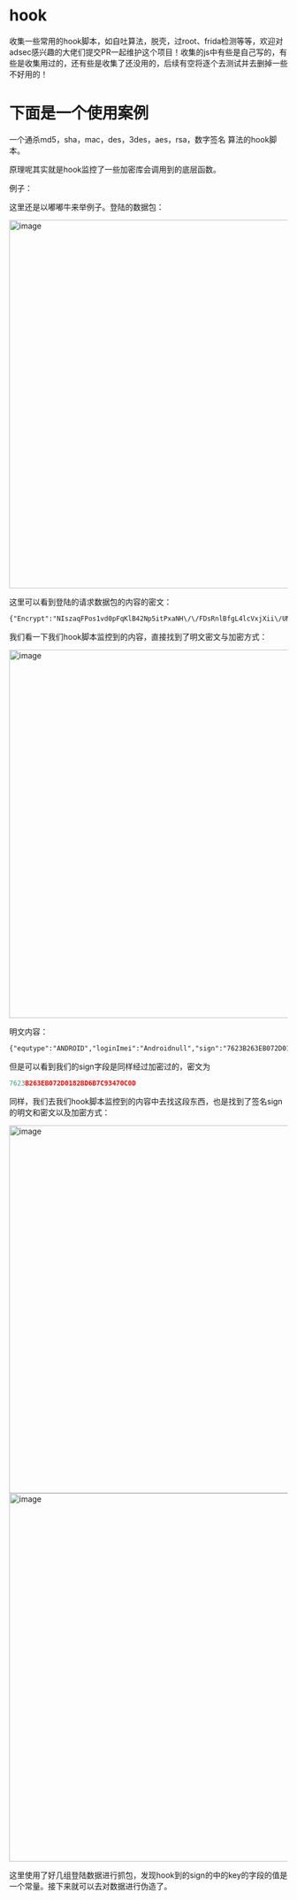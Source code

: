 # hook

收集一些常用的hook脚本，如自吐算法，脱壳，过root、frida检测等等，欢迎对adsec感兴趣的大佬们提交PR一起维护这个项目！收集的js中有些是自己写的，有些是收集用过的，还有些是收集了还没用的，后续有空将逐个去测试并去删掉一些不好用的！






# 下面是一个使用案例

一个通杀md5，sha，mac，des，3des，aes，rsa，数字签名 算法的hook脚本。


原理呢其实就是hook监控了一些加密库会调用到的底层函数。


例子：

这里还是以嘟嘟牛来举例子。登陆的数据包：


<img width="666" alt="image" src="https://user-images.githubusercontent.com/70200814/216800246-c881bfa6-39b1-4818-96a8-be124502c116.png">


这里可以看到登陆的请求数据包的内容的密文：

```xml
{"Encrypt":"NIszaqFPos1vd0pFqKlB42Np5itPxaNH\/\/FDsRnlBfgL4lcVxjXii\/UNcdXYMk0EYvcSRbr1TuoB\nsJgXGX8PVraEsOG990ViYRnY0aMqHtUpvZZdJeIQ\/OmD6Watu53ljmELISj4T8OaC3okf13vqPmz\n8+81YuNEjE+5eajFCE+9NtXfzsgPdNmS6+F14e0EgDIzPcjbCT0Bo900PH8nuvLecYmphBQp\n"}
```


我们看一下我们hook脚本监控到的内容，直接找到了明文密文与加密方式：

<img width="666" alt="image" src="https://user-images.githubusercontent.com/70200814/216800268-23a5f313-08f5-4132-9b8f-bf0b1c78c848.png">


明文内容：

```xml
{"equtype":"ANDROID","loginImei":"Androidnull","sign":"7623B263EB072D0182BD6B7C93470C0D","timeStamp":"1675347372942","userPwd":"gghhhhh","username":"15149029981"}
```

但是可以看到我们的sign字段是同样经过加密过的，密文为


```javascript
7623B263EB072D0182BD6B7C93470C0D
```

同样，我们去我们hook脚本监控到的内容中去找这段东西，也是找到了签名sign的明文和密文以及加密方式：



<img width="665" alt="image" src="https://user-images.githubusercontent.com/70200814/216800279-0bc0d71f-77ca-4a4b-ad2c-445712c6df19.png">


<img width="666" alt="image" src="https://user-images.githubusercontent.com/70200814/216800288-22e059b4-1bf6-4cea-b6ae-114e1cccc2dc.png">



这里使用了好几组登陆数据进行抓包，发现hook到的sign的中的key的字段的值是一个常量。接下来就可以去对数据进行伪造了。
